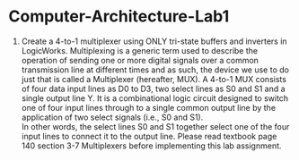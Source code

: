 # Computer-Architecture-Lab1

1. Create a 4-to-1 multiplexer using ONLY tri-state buffers and inverters in LogicWorks. 
Multiplexing is a generic term used to describe the operation of sending one or more digital 
signals over a common transmission line at different times and as such, the device we use 
to do just that is called  a Multiplexer (hereafter,  MUX). A 4-to-1 MUX consists of four 
data input lines as D0 to D3, two select lines as S0 and S1 and a single output line Y. It is a 
combinational logic circuit designed to switch one of four input lines through to a single 
common  output  line  by  the  application  of  two  select  signals  (i.e.,  S0  and  S1).  
In  other  words, the select lines S0 and S1 together select one of the four input lines to connect it to 
the output line. Please read textbook page 140 section 3-7 Multiplexers before 
implementing this lab assignment. 
         

